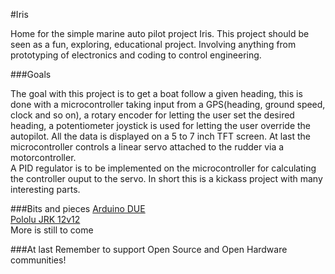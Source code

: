 #Iris

Home for the simple marine auto pilot project Iris. This project should be seen as a fun, exploring, educational project. Involving anything from prototyping of electronics and coding to control engineering. 

###Goals

The goal with this project is to get a boat follow a given heading, this is done with a microcontroller taking input from a GPS(heading, ground speed, clock and so on), a rotary encoder for letting the user set the desired heading, a potentiometer joystick is used for letting the user override the autopilot. All the data is displayed on a 5 to 7 inch TFT screen. At last the microcontroller controls a linear servo attached to the rudder via a motorcontroller.  
A PID regulator is to be implemented on the microcontroller for calculating the controller ouput to the servo.
In short this is a kickass project with many interesting parts.

###Bits and pieces
[Arduino DUE](http://example.net/)  
[Pololu JRK 12v12](http://www.pololu.com/product/1393)  
More is still to come

###At last
Remember to support Open Source and Open Hardware communities!

